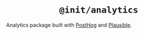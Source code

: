 <div align="center">
  <h1 align="center"><code>@init/analytics</code></h1>
</div>

Analytics package built with [PostHog](https://posthog.com/) and [Plausible](https://plausible.io/).